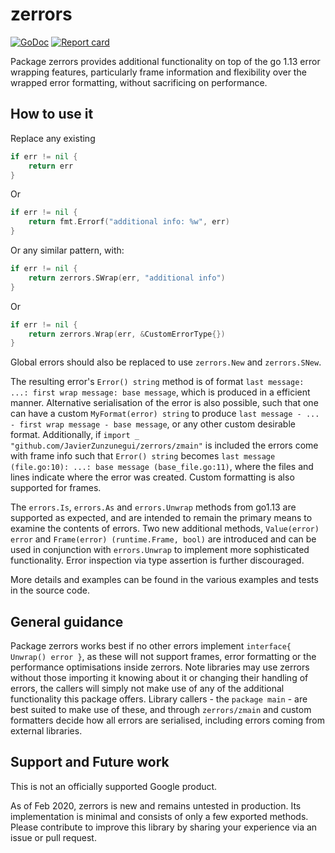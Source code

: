# zerrors 
[![GoDoc](https://godoc.org/github.com/JavierZunzunegui/zerrors?status.svg)](http://godoc.org/github.com/JavierZunzunegui/zerrors) 
[![Report card](https://goreportcard.com/badge/github.com/JavierZunzunegui/zerrors)](https://goreportcard.com/report/github.com/JavierZunzunegui/zerrors)

Package zerrors provides additional functionality on top of the go 1.13 error wrapping features,
particularly frame information and flexibility over the wrapped error formatting, without sacrificing on performance.

## How to use it

Replace any existing
```go
if err != nil {
    return err
}
```
Or
```go
if err != nil {
    return fmt.Errorf("additional info: %w", err)
}
```

Or any similar pattern, with:

```go
if err != nil {
    return zerrors.SWrap(err, "additional info")
}
```
Or
```go
if err != nil {
    return zerrors.Wrap(err, &CustomErrorType{})
}
```

Global errors should also be replaced to use `zerrors.New` and `zerrors.SNew`.

The resulting error's `Error() string` method is of format `last message: ...: first wrap message: base message`,
which is produced in a efficient manner.
Alternative serialisation of the error is also possible, such that one can have a custom `MyFormat(error) string`
to produce `last message - ... - first wrap message - base message`, or any other custom desirable format.
Additionally, if `import _ "github.com/JavierZunzunegui/zerrors/zmain"` is included the errors come with frame info
such that `Error() string` becomes `last message (file.go:10): ...: base message (base_file.go:11)`,
where the files and lines indicate where the error was created.
Custom formatting is also supported for frames.

The `errors.Is`, `errors.As` and `errors.Unwrap` methods from go1.13 are supported as expected,
and are intended to remain the primary means to examine the contents of errors.
Two new additional methods, `Value(error) error` and `Frame(error) (runtime.Frame, bool)`
are introduced and can be used in conjunction with `errors.Unwrap` to implement more sophisticated functionality.
Error inspection via type assertion is further discouraged.

More details and examples can be found in the various examples and tests in the source code.

## General guidance

Package zerrors works best if no other errors implement `interface{ Unwrap() error }`,
as these will not support frames, error formatting or the performance optimisations inside zerrors.
Note libraries may use zerrors without those importing it knowing about it or changing their handling of errors,
the callers will simply not make use of any of the additional functionality this package offers.
Library callers - the `package main` - are best suited to make use of these,
and through `zerrors/zmain` and custom formatters decide how all errors are serialised,
including errors coming from external libraries.

## Support and Future work

This is not an officially supported Google product.

As of Feb 2020, zerrors is new and remains untested in production.
Its implementation is minimal and consists of only a few exported methods.
Please contribute to improve this library by sharing your experience via an issue or pull request.
